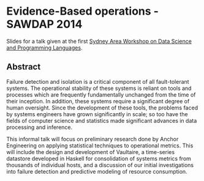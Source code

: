 # Evidence-Based operations - SAWDAP 2014

Slides for a talk given at the first [Sydney Area Workshop on Data Science and Programming
Languages](https://wiki.mq.edu.au/display/plrg/SAWDAP).

## Abstract

Failure detection and isolation is a critical component of all
fault-tolerant systems. The operational stability of these systems is
reliant on tools and processes which are frequently fundamentally
unchanged from the time of their inception. In addition, these systems
require a significant degree of human oversight. Since the development
of these tools, the problems faced by systems engineers have grown
significantly in scale; so too have the fields of computer science and
statistics made significant advances in data processing and inference.

This informal talk will focus on preliminary research done by Anchor
Engineering on applying statistical techniques to operational metrics.
This will include the design and development of Vaultaire, a
time-series datastore developed in Haskell for consolidation of
systems metrics from thousands of individual hosts, and a discussion
of our initial investigations into failure detection and predictive
modeling of resource consumption.
